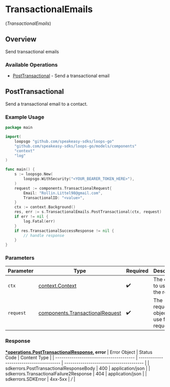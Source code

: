 # TransactionalEmails
(*TransactionalEmails*)

## Overview

Send transactional emails

### Available Operations

* [PostTransactional](#posttransactional) - Send a transactional email

## PostTransactional

Send a transactional email to a contact.

### Example Usage

```go
package main

import(
	loopsgo "github.com/speakeasy-sdks/loops-go"
	"github.com/speakeasy-sdks/loops-go/models/components"
	"context"
	"log"
)

func main() {
    s := loopsgo.New(
        loopsgo.WithSecurity("<YOUR_BEARER_TOKEN_HERE>"),
    )
    request := components.TransactionalRequest{
        Email: "Rollin.Littel98@gmail.com",
        TransactionalID: "<value>",
    }
    ctx := context.Background()
    res, err := s.TransactionalEmails.PostTransactional(ctx, request)
    if err != nil {
        log.Fatal(err)
    }
    if res.TransactionalSuccessResponse != nil {
        // handle response
    }
}
```

### Parameters

| Parameter                                                                          | Type                                                                               | Required                                                                           | Description                                                                        |
| ---------------------------------------------------------------------------------- | ---------------------------------------------------------------------------------- | ---------------------------------------------------------------------------------- | ---------------------------------------------------------------------------------- |
| `ctx`                                                                              | [context.Context](https://pkg.go.dev/context#Context)                              | :heavy_check_mark:                                                                 | The context to use for the request.                                                |
| `request`                                                                          | [components.TransactionalRequest](../../models/components/transactionalrequest.md) | :heavy_check_mark:                                                                 | The request object to use for the request.                                         |


### Response

**[*operations.PostTransactionalResponse](../../models/operations/posttransactionalresponse.md), error**
| Error Object                            | Status Code                             | Content Type                            |
| --------------------------------------- | --------------------------------------- | --------------------------------------- |
| sdkerrors.PostTransactionalResponseBody | 400                                     | application/json                        |
| sdkerrors.TransactionalFailure2Response | 404                                     | application/json                        |
| sdkerrors.SDKError                      | 4xx-5xx                                 | */*                                     |
